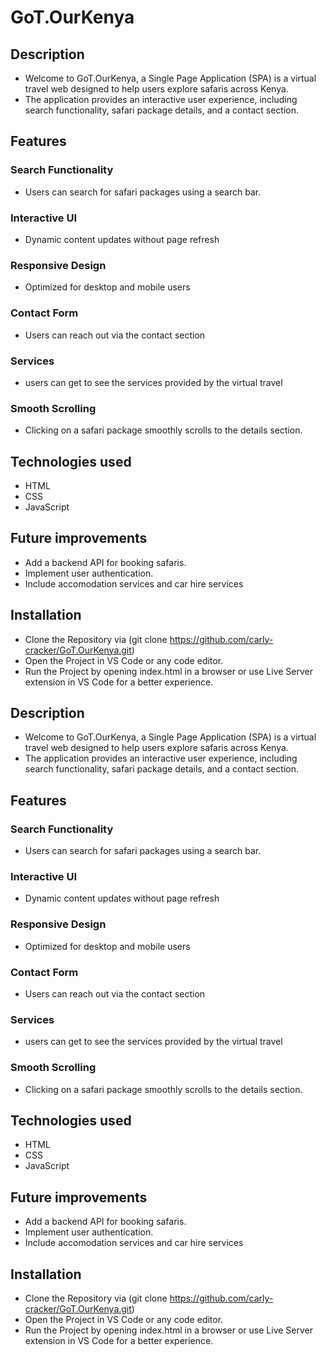 # GoT.OurKenya
## Description
- Welcome to GoT.OurKenya, a Single Page Application (SPA) is a virtual travel web designed to help users explore safaris across Kenya. 
- The application provides an interactive user experience, including search functionality, safari package details, and a contact section.

## Features
### Search Functionality
- Users can search for safari packages using a search bar.
### Interactive UI
- Dynamic content updates without page refresh
### Responsive Design 
- Optimized for desktop and mobile users
### Contact Form
- Users can reach out via the contact section
### Services
- users can get to see the services provided by the virtual travel 
### Smooth Scrolling
- Clicking on a safari package smoothly scrolls to the details section.

## Technologies used
- HTML
- CSS
- JavaScript

## Future improvements
- Add a backend API for booking safaris.
- Implement user authentication. 
- Include accomodation services and car hire services

## Installation
- Clone the Repository via (git clone https://github.com/carly-cracker/GoT.OurKenya.git)
- Open the Project in VS Code or any code editor.
- Run the Project by opening index.html in a browser or use Live Server extension in VS Code for a better experience.

## Description
- Welcome to GoT.OurKenya, a Single Page Application (SPA) is a virtual travel web designed to help users explore safaris across Kenya. 
- The application provides an interactive user experience, including search functionality, safari package details, and a contact section.

## Features
### Search Functionality
- Users can search for safari packages using a search bar.
### Interactive UI
- Dynamic content updates without page refresh
### Responsive Design 
- Optimized for desktop and mobile users
### Contact Form
- Users can reach out via the contact section
### Services
- users can get to see the services provided by the virtual travel 
### Smooth Scrolling
- Clicking on a safari package smoothly scrolls to the details section.

## Technologies used
- HTML
- CSS
- JavaScript

## Future improvements
- Add a backend API for booking safaris.
- Implement user authentication. 
- Include accomodation services and car hire services

## Installation
- Clone the Repository via (git clone https://github.com/carly-cracker/GoT.OurKenya.git)
- Open the Project in VS Code or any code editor.
- Run the Project by opening index.html in a browser or use Live Server extension in VS Code for a better experience.